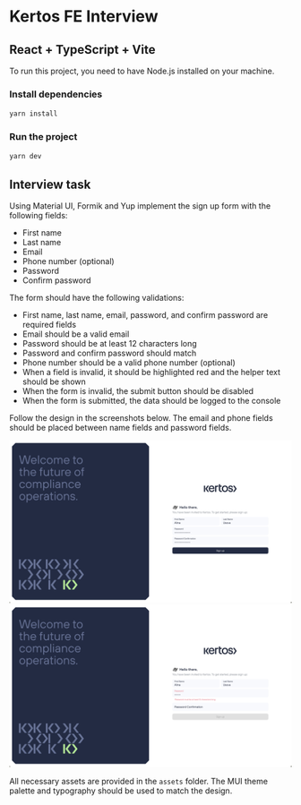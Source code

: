 # Kertos FE Interview

## React + TypeScript + Vite

To run this project, you need to have Node.js installed on your machine.

### Install dependencies

```bash
yarn install
```

### Run the project

```bash
yarn dev
```

## Interview task
Using Material UI, Formik and Yup implement the sign up form with the following fields:
- First name 
- Last name
- Email
- Phone number (optional)
- Password
- Confirm password

The form should have the following validations:
- First name, last name, email, password, and confirm password are required fields
- Email should be a valid email
- Password should be at least 12 characters long
- Password and confirm password should match
- Phone number should be a valid phone number (optional)
- When a field is invalid, it should be highlighted red and the helper text should be shown
- When the form is invalid, the submit button should be disabled
- When the form is submitted, the data should be logged to the console

Follow the design in the screenshots below. The email and phone fields should be placed between name fields and password fields.

![Screenshot 2024-04-12 at 14.28.53.png](./docs/images/Screenshot%202024-04-12%20at%2014.28.53.png)
![Screenshot 2024-04-12 at 14.28.27.png](./docs/images/Screenshot%202024-04-12%20at%2014.28.27.png)

All necessary assets are provided in the `assets` folder. The MUI theme palette and typography should be used to match the design. 